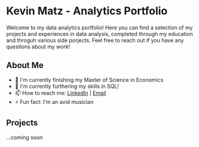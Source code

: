 # Kevin Matz - Analytics Portfolio

Welcome to my data analytics portfolio! Here you can find a selection of my projects and experiences in data analysis, completed through my education and throguh various side porjects. Feel free to reach out if you have any questions about my work!

## About Me

- 🔭 I'm currently finishing my Master of Science in Economics
- 🌱 I'm currently furthering my skills in SQL!
- 📫 How to reach me: [LinkedIn](https://www.linkedin.com/in/kevin-matz/) | [Email](mailto:kevinmatz@tamu.edu)
- ⚡ Fun fact: I'm an avid musician

## Projects

...coming soon
